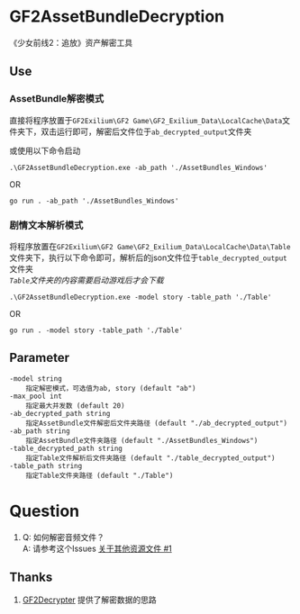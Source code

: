 # GF2AssetBundleDecryption
《少女前线2：追放》资产解密工具

## Use
### AssetBundle解密模式
直接将程序放置于`GF2Exilium\GF2 Game\GF2_Exilium_Data\LocalCache\Data`文件夹下，双击运行即可，解密后文件位于`ab_decrypted_output`文件夹

或使用以下命令启动
```
.\GF2AssetBundleDecryption.exe -ab_path './AssetBundles_Windows'
```
OR
```
go run . -ab_path './AssetBundles_Windows'
```

### 剧情文本解析模式
将程序放置在`GF2Exilium\GF2 Game\GF2_Exilium_Data\LocalCache\Data\Table`文件夹下，执行以下命令即可，解析后的json文件位于`table_decrypted_output`文件夹  
*`Table`文件夹的内容需要启动游戏后才会下载*
```
.\GF2AssetBundleDecryption.exe -model story -table_path './Table'
```
OR
```
go run . -model story -table_path './Table'
```

## Parameter
```
-model string
    指定解密模式，可选值为ab, story (default "ab")
-max_pool int
    指定最大并发数 (default 20)
-ab_decrypted_path string
    指定AssetBundle文件解密后文件夹路径 (default "./ab_decrypted_output")
-ab_path string
    指定AssetBundle文件夹路径 (default "./AssetBundles_Windows")
-table_decrypted_path string
    指定Table文件解析后文件夹路径 (default "./table_decrypted_output")
-table_path string
    指定Table文件夹路径 (default "./Table")
```

# Question
1. Q: 如何解密音频文件？  
A: 请参考这个Issues [关于其他资源文件 #1](https://github.com/nijinekoyo/GF2AssetBundleDecryption/issues/1)

## Thanks
1. [GF2Decrypter](https://github.com/66hh/GF2Decrypter) 提供了解密数据的思路
